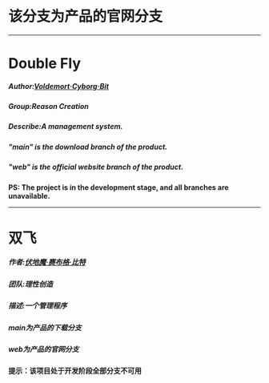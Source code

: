 <h1>该分支为产品的官网分支</h1>
<hr>
<h1>Double Fly</h1>
<h5>Author:<a href="https://github.com/Voldemort230102">Voldemort·Cyborg·Bit</a></h5>
<h5>Group:Reason Creation</h5>
<h5>Describe:A management system.</h5>
<h5>"main" is the download branch of the product.</h5>
<h5>"web" is the official website branch of the product.</h5>
<strong>PS: The project is in the development stage, and all branches are unavailable.</strong>
<hr>
<h1>双飞</h1>
<h5>作者:<a href="https://github.com/Voldemort230102">伏地魔·赛布格·比特</a></h5>
<h5>团队:理性创造</h5>
<h5>描述:一个管理程序</h5>
<h5>main为产品的下载分支</h5>
<h5>web为产品的官网分支</h5>
<strong>提示：该项目处于开发阶段全部分支不可用</strong>